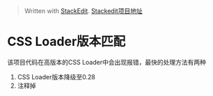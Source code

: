 


> Written with [StackEdit](https://stackedit.io/).
> [Stackedit项目地址](https://github.com/benweet/stackedit.git)
# CSS Loader版本匹配
该项目代码在高版本的CSS Loader中会出现报错，最快的处理方法有两种
1. CSS Loader版本降级至0.28
2. 注释掉
<!--stackedit_data:
eyJoaXN0b3J5IjpbMTIwMzYyNDAzM119
-->